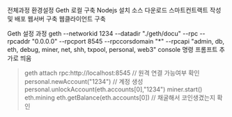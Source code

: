 전체과정
환경설정
Geth 로컬 구축
Nodejs 설치
소스 다운로드
스마트컨트랙트 작성 및 배포
웹서버 구축
웹클라이언트 구축


Geth 설정 과정
geth --networkid 1234 --datadir "./geth/docu" --rpc --rpcaddr "0.0.0.0" --rpcport 8545 --rpccorsdomain "*" --rpcapi "admin, db, eth, debug, miner, net, shh, txpool, personal, web3" console
명령 프롬프트 추가로 띄움
> geth attach rpc:http://localhost:8545      // 원격 연결 가능여부 확인
> personal.newAccount("1234")                        // 계정 생성
> personal.unlockAccount(eth.accounts[0],"1234")
> miner.start()
> eth.mining
> eth.getBalance(eth.accounts[0])       // 채굴해서 코인생겼는지 확인
